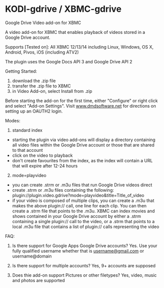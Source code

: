KODI-gdrive / XBMC-gdrive
=========================

Google Drive Video add-on for XBMC

A video add-on for XBMC that enables playback of videos stored in a Google Drive account.

Supports [Tested on]:
All XBMC 12/13/14 including Linux, Windows, OS X, Android, Pivos, iOS (including ATV2)

The plugin uses the Google Docs API 3 and Google Drive API 2

Getting Started:
1) download the .zip file
2) transfer the .zip file to XBMC
3) in Video Add-on, select Install from .zip

Before starting the add-on for the first time, either "Configure" or right click and select "Add-on Settings".
Visit www.dmdsoftware.net for directions on setting up an OAUTH2 login.


Modes:
1) standard index
- starting the plugin via video add-ons will display a directory containing all video files within the Google Drive account or those that are shared to that account
- click on the video to playback
- don't create favourites from the index, as the index will contain a URL that will expire after 12-24 hours
2) mode=playvideo
- you can create .strm or .m3u files that run Google Drive videos direct
- create .strm or .m3u files containing the following: plugin://plugin.video.gdrive?mode=playvideo&amp;title=Title_of_video
- if your video is composed of multiple clips, you can create a .m3u that makes the above plugin:// call, one line for each clip.  You can then create a .strm file that points to the .m3u.  XBMC can index movies and shows contained in your Google Drive account by either a .strm containing a single plugin:// call to the video, or a .strm that points to a local .m3u file that contains a list of plugin:// calls representing the video

FAQ:

1) Is there support for Google Apps Google Drive accounts?
Yes.  Use your fully qualified username whether that is username@gmail.com or username@domain

2) Is there support for multiple accounts?
Yes, 9+ accounts are supposed

3) Does thie add-on support Pictures or other filetypes?
Yes, video, music and photos are supported



